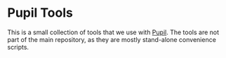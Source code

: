 # Pupil Tools
This is a small collection of tools that we use with [Pupil](www.github.com/pupil-labs/pupil "pupil repository").  The tools are not part of the main repository, as they are mostly stand-alone convenience scripts.    
